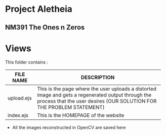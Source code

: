 

# Project Aletheia

## NM391 The Ones n Zeros

# Views

This folder contains :

| FILE NAME | DESCRIPTION |
| --- | --- |
| upload.ejs | This is the page where the user uploads a distorted image and gets a regenerated output through the process that the user desires (OUR SOLUTION FOR THE PROBLEM STATEMENT) |
| index.ejs | This is the HOMEPAGE of the website |


- All the images reconstructed in OpenCV are saved here 

